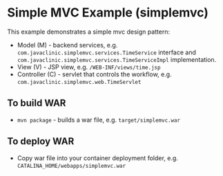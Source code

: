 # Simple MVC Example (simplemvc)

This example demonstrates a simple mvc design pattern:
* Model (M) - backend services, e.g. `com.javaclinic.simplemvc.services.TimeService` interface and `com.javaclinic.simplemvc.services.TimeServiceImpl` implementation.
* View (V) - JSP view, e.g. `/WEB-INF/views/time.jsp`
* Controller (C) - servlet that controls the workflow, e.g. `com.javaclinic.simplemvc.web.TimeServlet`

## To build WAR

* `mvn package` - builds a war file, e.g. `target/simplemvc.war`

## To deploy WAR

* Copy war file into your container deployment folder, e.g. `CATALINA_HOME/webapps/simplemvc.war`

